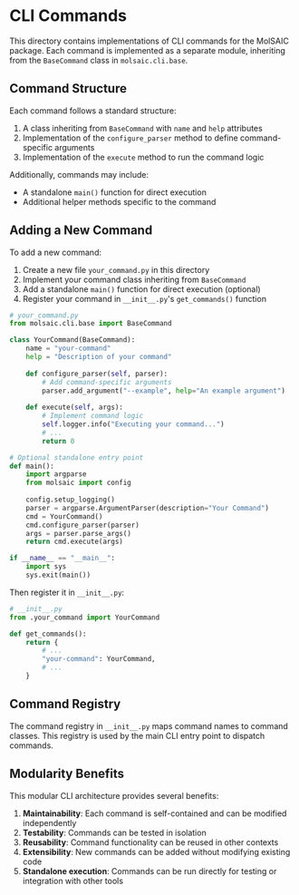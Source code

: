 # CLI Commands

This directory contains implementations of CLI commands for the MolSAIC package. Each command is implemented as a separate module, inheriting from the `BaseCommand` class in `molsaic.cli.base`.

## Command Structure

Each command follows a standard structure:
1. A class inheriting from `BaseCommand` with `name` and `help` attributes
2. Implementation of the `configure_parser` method to define command-specific arguments
3. Implementation of the `execute` method to run the command logic

Additionally, commands may include:
- A standalone `main()` function for direct execution
- Additional helper methods specific to the command

## Adding a New Command

To add a new command:

1. Create a new file `your_command.py` in this directory
2. Implement your command class inheriting from `BaseCommand`
3. Add a standalone `main()` function for direct execution (optional)
4. Register your command in `__init__.py`'s `get_commands()` function

```python
# your_command.py
from molsaic.cli.base import BaseCommand

class YourCommand(BaseCommand):
    name = "your-command"
    help = "Description of your command"
    
    def configure_parser(self, parser):
        # Add command-specific arguments
        parser.add_argument("--example", help="An example argument")
    
    def execute(self, args):
        # Implement command logic
        self.logger.info("Executing your command...")
        # ...
        return 0

# Optional standalone entry point
def main():
    import argparse
    from molsaic import config
    
    config.setup_logging()
    parser = argparse.ArgumentParser(description="Your Command")
    cmd = YourCommand()
    cmd.configure_parser(parser)
    args = parser.parse_args()
    return cmd.execute(args)

if __name__ == "__main__":
    import sys
    sys.exit(main())
```

Then register it in `__init__.py`:

```python
# __init__.py
from .your_command import YourCommand

def get_commands():
    return {
        # ...
        "your-command": YourCommand,
        # ...
    }
```

## Command Registry

The command registry in `__init__.py` maps command names to command classes. This registry is used by the main CLI entry point to dispatch commands.

## Modularity Benefits

This modular CLI architecture provides several benefits:
1. **Maintainability**: Each command is self-contained and can be modified independently
2. **Testability**: Commands can be tested in isolation
3. **Reusability**: Command functionality can be reused in other contexts
4. **Extensibility**: New commands can be added without modifying existing code
5. **Standalone execution**: Commands can be run directly for testing or integration with other tools